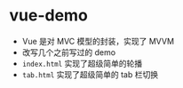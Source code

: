 # vue-demo

* Vue 是对 MVC 模型的封装，实现了 MVVM
* 改写几个之前写过的 demo
* `index.html` 实现了超级简单的轮播
* `tab.html` 实现了超级简单的 tab 栏切换
